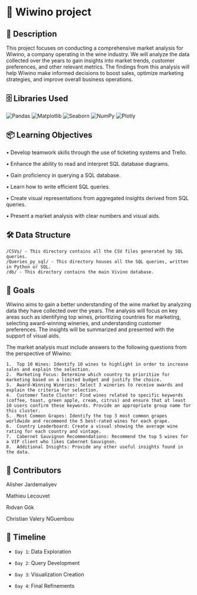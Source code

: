 # 🍷 Wiwino project

## 📜 Description

This project focuses on conducting a comprehensive market analysis for Wiwino, a company operating in the wine industry. 
We will analyze the data collected over the years to gain insights into market trends, customer preferences, and other relevant metrics. 
The findings from this analysis will help Wiwino make informed decisions to boost sales, optimize marketing strategies, 
and improve overall business operations.

## 🗄 Libraries Used 

![Pandas](https://img.shields.io/badge/pandas-150458?style=for-the-badge&logo=pandas&logoColor=white)
![Matplotlib](https://img.shields.io/badge/Matplotlib-3A8EBA?style=for-the-badge&logo=plotly&logoColor=white)
![Seaborn](https://img.shields.io/badge/Seaborn-3A8EBA?style=for-the-badge&logo=plotly&logoColor=white)
![NumPy](https://img.shields.io/badge/NumPy-013243?style=for-the-badge&logo=numpy&logoColor=white)
![Plotly](https://img.shields.io/badge/Plotly-3A8EBA?style=for-the-badge&logo=plotly&logoColor=white)


## 📦 Learning Objectives
 
•	Develop teamwork skills through the use of ticketing systems and Trello. 

•	Enhance the ability to read and interpret SQL database diagrams.

•	Gain proficiency in querying a SQL database.

•	Learn how to write efficient SQL queries.

•	Create visual representations from aggregated insights derived from SQL queries.

•	Present a market analysis with clear numbers and visual aids.


## 🛠️ Data Structure

	/CSVs/ - This directory contains all the CSV files generated by SQL queries. 
	/Queries_py_sql/ - This directory houses all the SQL queries, written in Python or SQL. 
    /db/ - This directory contains the main Vivino database.

## 📝 Goals

Wiwino aims to gain a better understanding of the wine market by analyzing data they have collected over the years. 
The analysis will focus on key areas such as identifying top wines, prioritizing countries for marketing, 
selecting award-winning wineries, and understanding customer preferences. The insights will be summarized 
and presented with the support of visual aids.

The market analysis must include answers to the following questions from the perspective of Wiwino:

	1.	Top 10 Wines: Identify 10 wines to highlight in order to increase sales and explain the selection.
	2.	Marketing Focus: Determine which country to prioritize for marketing based on a limited budget and justify the choice.
	3.	Award-Winning Wineries: Select 3 wineries to receive awards and explain the criteria for selection.
	4.	Customer Taste Cluster: Find wines related to specific keywords (coffee, toast, green apple, cream, citrus) and ensure that at least 10 users confirm these keywords. Provide an appropriate group name for this cluster.
	5.	Most Common Grapes: Identify the top 3 most common grapes worldwide and recommend the 5 best-rated wines for each grape.
	6.	Country Leaderboard: Create a visual showing the average wine rating for each country and vintage.
	7.	Cabernet Sauvignon Recommendations: Recommend the top 5 wines for a VIP client who likes Cabernet Sauvignon.
	8.	Additional Insights: Provide any other useful insights found in the data.


## 👥 Contributors

Alisher Jardemaliyev 

Mathieu Lecouvet 

Rıdvan Gök

Christian Valery NGuembou

## 📅 Timeline

- `Day 1`: Data Exploration

- `Day 2`: Query Development

- `Day 3`: Visualization Creation

- `Day 4`: Final Refinements






